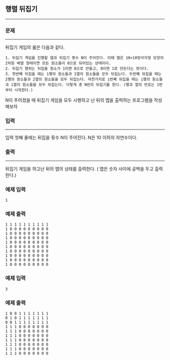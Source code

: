 ## 행렬 뒤집기
***
### 문제
***
뒤집기 게임의 룰은 다음과 같다.

```
1. 뒤집기 게임을 진행할 맵과 뒤집기 횟수 N이 주어진다. 이때 맵은 10×10정삭각형 모양의 2차원 배열 형태이면 모든 원소들이 0으로 되어있는 상태이다.
2. 뒤집기 행위는 뒤집을 원소가 1이면 0으로 만들고, 0이면 1로 만든다는 뜻이다.
3. 첫번째 뒤집을 때는 1행의 원소들과 1열의 원소들을 모두 뒤집는다. 두번째 뒤집을 때는 2행의 원소들과 2열의 원소들을 모두 뒤집는다. 마찬가지로 i번째 뒤집을 때는 i행의 원소들과 i열의 원소들을 모두 뒤집는다. 이렇게 총 N번의 뒤집기를 한다. (행과 열의 번호는 1번부터 시작한다.)
```

N이 주어졌을 때 뒤집기 게임을 모두 시행하고 난 뒤의 맵을 출력하는 프로그램을 작성해보자  
 
 
### 입력
***
입력 첫째 줄에는 뒤집을 횟수 N이 주어진다. N은 10 이하의 자연수이다.  
 
 
### 출력
***
뒤집기 게임을 하고난 뒤의 맵의 상태를 출력한다. ( 맵은 숫자 사이에 공백을 두고 출력한다.)

### 예제 입력
```
1
```
### 예제 출력
```
1 1 1 1 1 1 1 1 1 1 
1 0 0 0 0 0 0 0 0 0 
1 0 0 0 0 0 0 0 0 0 
1 0 0 0 0 0 0 0 0 0 
1 0 0 0 0 0 0 0 0 0 
1 0 0 0 0 0 0 0 0 0 
1 0 0 0 0 0 0 0 0 0 
1 0 0 0 0 0 0 0 0 0 
1 0 0 0 0 0 0 0 0 0 
1 0 0 0 0 0 0 0 0 0 
```

### 예제 입력
```
3
```
### 예제 출력
```
1 0 0 1 1 1 1 1 1 1
0 1 0 1 1 1 1 1 1 1
0 0 1 1 1 1 1 1 1 1
1 1 1 0 0 0 0 0 0 0
1 1 1 0 0 0 0 0 0 0
1 1 1 0 0 0 0 0 0 0
1 1 1 0 0 0 0 0 0 0
1 1 1 0 0 0 0 0 0 0
1 1 1 0 0 0 0 0 0 0
1 1 1 0 0 0 0 0 0 0
```

